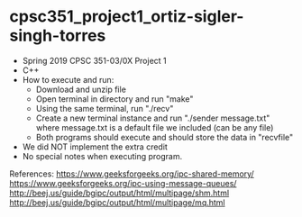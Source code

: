 # cpsc351_project1_ortiz-sigler-singh-torres

- Spring 2019 CPSC 351-03/0X Project 1
- C++
- How to execute and run:
  - Download and unzip file
  - Open terminal in directory and run "make"
  - Using the same terminal, run "./recv"
  - Create a new terminal instance and run "./sender message.txt" where message.txt is a default file we included (can be any file)
  - Both programs should execute and should store the data in "recvfile"
- We did NOT implement the extra credit
- No special notes when executing program.


References:
https://www.geeksforgeeks.org/ipc-shared-memory/
https://www.geeksforgeeks.org/ipc-using-message-queues/
http://beej.us/guide/bgipc/output/html/multipage/shm.html
http://beej.us/guide/bgipc/output/html/multipage/mq.html
